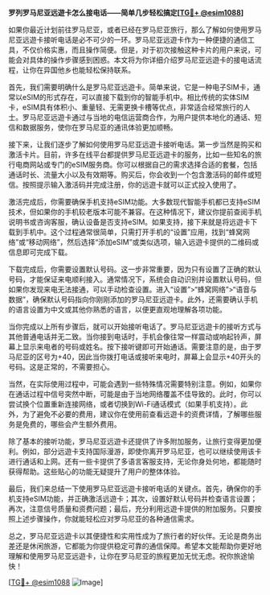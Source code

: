 **罗列罗马尼亚远遊卡怎么接电话——简单几步轻松搞定[[TG💪+ @esim1088](https://t.me/s/esim1088)]**

如果你最近计划前往罗马尼亚，或者已经在罗马尼亚旅行，那么了解如何使用罗马尼亚远遊卡接听电话是必不可少的一环。罗马尼亚远遊卡作为一种便捷的通信工具，不仅价格实惠，而且操作简便。但是，对于初次接触这种卡片的用户来说，可能会对具体的操作步骤感到困惑。本文将为你详细介绍罗马尼亚远遊卡的接电话流程，让你在异国他乡也能轻松保持联系。

首先，我们需要明确什么是罗马尼亚远遊卡。简单来说，它是一种电子SIM卡，通常以eSIM的形式存在，可以直接下载到你的智能手机中。相比传统的实体SIM卡，eSIM具有体积小、重量轻、无需更换卡槽等优点，非常适合经常旅行的人士。罗马尼亚远遊卡通过与当地的电信运营商合作，为用户提供本地化的通话、短信和数据服务，使你在罗马尼亚的通讯体验更加顺畅。

接下来，让我们逐步了解如何使用罗马尼亚远遊卡接听电话。第一步当然是购买和激活卡片。目前，许多在线平台都提供罗马尼亚远遊卡的服务，比如一些知名的旅行电商网站或专门的eSIM服务商。你可以根据自己的需求选择合适的套餐，包括通话时长、流量大小以及有效期等。购买后，你会收到一个包含激活码的邮件或短信。按照提示输入激活码并完成注册，你的远遊卡就可以正式投入使用了。

激活完成后，你需要确保手机支持eSIM功能。大多数现代智能手机都已支持eSIM技术，但如果你的手机较老版本可能不兼容。在这种情况下，建议你提前查阅手机说明书或咨询客服，确认设备是否支持eSIM。如果支持，接下来就是将远遊卡下载到手机中。这个过程通常很简单，只需打开手机的“设置”应用，找到“蜂窝网络”或“移动网络”，然后选择“添加eSIM”或类似选项，输入远遊卡提供的二维码或信息即可完成下载。

下载完成后，你需要设置默认号码。这一步非常重要，因为只有设置了正确的默认号码，才能保证来电顺利接入。通常情况下，系统会自动识别并设置默认号码，但如果你发现来电无法接通，可以手动检查设置。进入“设置”>“蜂窝网络”>“语音与数据”，确保默认号码指向你刚刚添加的罗马尼亚远遊卡。此外，还需要确认手机的语言设置为中文或其他你熟悉的语言，以便更直观地理解各项功能。

当你完成以上所有步骤后，就可以开始接听电话了。罗马尼亚远遊卡的接听方式与其他普通电话并无二致。当你接到电话时，手机会像往常一样震动或响起铃声，屏幕上显示来电者的号码或姓名。按下接听键即可开始通话。需要注意的是，由于罗马尼亚的区号为+40，因此当你拨打电话或接听来电时，屏幕上会显示+40开头的号码。这是正常的，不需要担心。

当然，在实际使用过程中，可能会遇到一些特殊情况需要特别注意。例如，如果你在通话过程中信号突然中断，可能是由于当地网络覆盖不佳导致的。此时，你可以尝试换个位置重新连接网络，或者切换到Wi-Fi通话模式（如果手机支持）。此外，为了避免不必要的费用，建议你在使用前查看远遊卡的资费详情，了解哪些服务是免费的，哪些会产生额外费用。

除了基本的接听功能，罗马尼亚远遊卡还提供了许多附加服务，让旅行变得更加便利。例如，部分远遊卡支持国际漫游，即使你离开罗马尼亚，也可以继续使用该卡进行通话和上网。还有一些卡提供了多语言客服支持，无论你身处何地，都能随时获得帮助。这些贴心的功能无疑提升了用户的整体体验。

最后，我们来总结一下使用罗马尼亚远遊卡接听电话的关键点。首先，确保你的手机支持eSIM功能，并正确激活远遊卡；其次，设置好默认号码并检查语言设置；再次，注意信号质量和资费问题；最后，充分利用远遊卡提供的附加服务。只要按照上述步骤操作，你就能轻松应对罗马尼亚的各种通信需求。

总之，罗马尼亚远遊卡以其便捷性和实用性成为了旅行者的好伙伴。无论是商务出差还是休闲旅游，它都能为你提供稳定可靠的通信保障。希望本文能帮助你更好地理解和使用罗马尼亚远遊卡，让你在罗马尼亚的旅程更加无忧无虑。祝你旅途愉快！

[[TG💪+ @esim1088](https://t.me/s/esim1088) ![Image](https://i.postimg.cc/4NQfJmqS/Snipaste-2025-05-13-00-14-12.png)]
